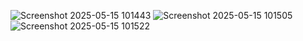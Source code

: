 ![Screenshot 2025-05-15 101443](https://github.com/user-attachments/assets/24ed950d-b477-49cc-8f57-93886c5ff89c)
![Screenshot 2025-05-15 101505](https://github.com/user-attachments/assets/56494028-25d2-4661-8d06-644ef61b51c0)
![Screenshot 2025-05-15 101522](https://github.com/user-attachments/assets/76761d55-8734-4149-9e20-b9c741d65be2)
